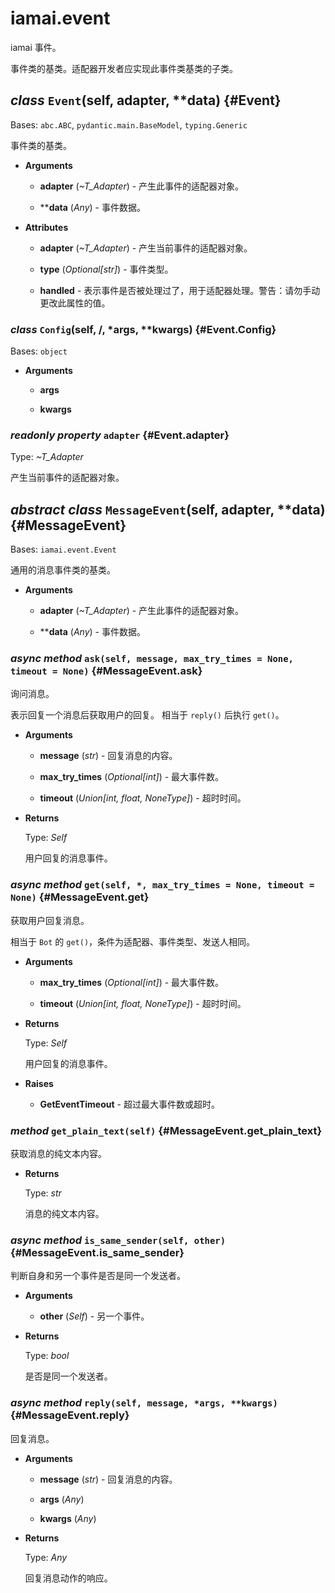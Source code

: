 # iamai.event

iamai 事件。

事件类的基类。适配器开发者应实现此事件类基类的子类。

## *class* `Event`(self, adapter, **data) {#Event}

Bases: `abc.ABC`, `pydantic.main.BaseModel`, `typing.Generic`

事件类的基类。

- **Arguments**

  - **adapter** (*~T_Adapter*) - 产生此事件的适配器对象。

  - ****data** (*Any*) - 事件数据。

- **Attributes**

  - **adapter** (*~T_Adapter*) - 产生当前事件的适配器对象。

  - **type** (*Optional[str]*) - 事件类型。

  - **__handled__** - 表示事件是否被处理过了，用于适配器处理。警告：请勿手动更改此属性的值。

### *class* `Config`(self, /, *args, **kwargs) {#Event.Config}

Bases: `object`

- **Arguments**

  - **args**

  - **kwargs**

### *readonly property* `adapter` {#Event.adapter}

Type: *~T_Adapter*

产生当前事件的适配器对象。

## *abstract class* `MessageEvent`(self, adapter, **data) {#MessageEvent}

Bases: `iamai.event.Event`

通用的消息事件类的基类。

- **Arguments**

  - **adapter** (*~T_Adapter*) - 产生此事件的适配器对象。

  - ****data** (*Any*) - 事件数据。

### *async method* `ask(self, message, max_try_times = None, timeout = None)` {#MessageEvent.ask}

询问消息。

表示回复一个消息后获取用户的回复。
相当于 `reply()` 后执行 `get()`。

- **Arguments**

  - **message** (*str*) - 回复消息的内容。

  - **max_try_times** (*Optional[int]*) - 最大事件数。

  - **timeout** (*Union[int, float, NoneType]*) - 超时时间。

- **Returns**

  Type: *Self*

  用户回复的消息事件。

### *async method* `get(self, *, max_try_times = None, timeout = None)` {#MessageEvent.get}

获取用户回复消息。

相当于 `Bot` 的 `get()`，条件为适配器、事件类型、发送人相同。

- **Arguments**

  - **max_try_times** (*Optional[int]*) - 最大事件数。

  - **timeout** (*Union[int, float, NoneType]*) - 超时时间。

- **Returns**

  Type: *Self*

  用户回复的消息事件。

- **Raises**

  - **GetEventTimeout** - 超过最大事件数或超时。

### *method* `get_plain_text(self)` {#MessageEvent.get_plain_text}

获取消息的纯文本内容。

- **Returns**

  Type: *str*

  消息的纯文本内容。

### *async method* `is_same_sender(self, other)` {#MessageEvent.is_same_sender}

判断自身和另一个事件是否是同一个发送者。

- **Arguments**

  - **other** (*Self*) - 另一个事件。

- **Returns**

  Type: *bool*

  是否是同一个发送者。

### *async method* `reply(self, message, *args, **kwargs)` {#MessageEvent.reply}

回复消息。

- **Arguments**

  - **message** (*str*) - 回复消息的内容。

  - **args** (*Any*)

  - **kwargs** (*Any*)

- **Returns**

  Type: *Any*

  回复消息动作的响应。